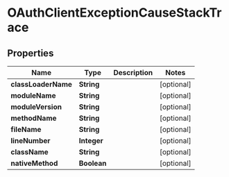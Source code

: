 # OAuthClientExceptionCauseStackTrace

## Properties
Name | Type | Description | Notes
------------ | ------------- | ------------- | -------------
**classLoaderName** | **String** |  |  [optional]
**moduleName** | **String** |  |  [optional]
**moduleVersion** | **String** |  |  [optional]
**methodName** | **String** |  |  [optional]
**fileName** | **String** |  |  [optional]
**lineNumber** | **Integer** |  |  [optional]
**className** | **String** |  |  [optional]
**nativeMethod** | **Boolean** |  |  [optional]
